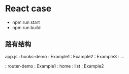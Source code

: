 
# React case

- npm run start
- npm run build


## 路有结构
app.js 
: hooks-demo
    : Example1
    : Example2
    : Example3
    : ...

: router-demo
    : Example1
        : home
        : list
    : Example2
    